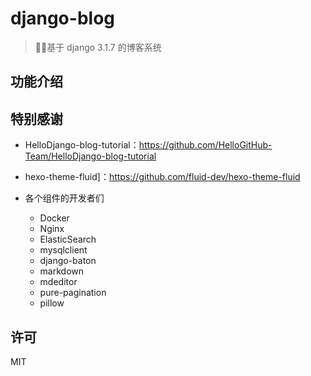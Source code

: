 # django-blog

> 🐍🍺基于 django 3.1.7 的博客系统
## 功能介绍

## 特别感谢
- HelloDjango-blog-tutorial：https://github.com/HelloGitHub-Team/HelloDjango-blog-tutorial
- hexo-theme-fluid]：https://github.com/fluid-dev/hexo-theme-fluid

- 各个组件的开发者们
    - Docker
    - Nginx
    - ElasticSearch
    - mysqlclient
    - django-baton
    - markdown
    - mdeditor
    - pure-pagination
    - pillow

## 许可
MIT